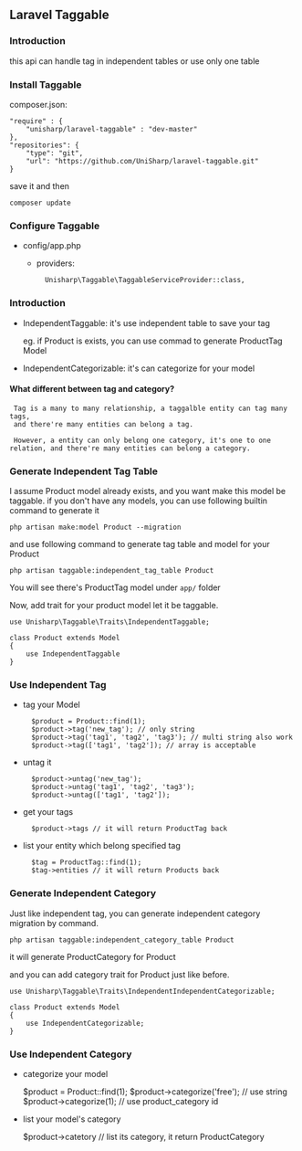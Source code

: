 ## Laravel Taggable

### Introduction

this api can handle tag in independent tables or use only one table 

### Install Taggable 

composer.json:

    "require" : {
        "unisharp/laravel-taggable" : "dev-master"
    }, 
    "repositories": {
        "type": "git",
        "url": "https://github.com/UniSharp/laravel-taggable.git"
    }

save it and then 

    composer update    
    
### Configure Taggable

* config/app.php

    * providers:
    
            Unisharp\Taggable\TaggableServiceProvider::class,


### Introduction

* IndependentTaggable: it's use independent table to save your tag 

    eg. if Product is exists, you can use commad to generate ProductTag Model
    
* IndependentCategorizable: it's can categorize for your model

#### What different between tag and category?

     Tag is a many to many relationship, a taggalble entity can tag many tags,
     and there're many entities can belong a tag.
     
     However, a entity can only belong one category, it's one to one relation, and there're many entities can belong a category.
     
### Generate Independent Tag Table

I assume Product model already exists, and you want make this model be taggable. if you don't have any models, you can use following builtin command to generate it

    php artisan make:model Product --migration
    
and use following command to generate tag table and model for your Product


    php artisan taggable:independent_tag_table Product
    
You will see there's ProductTag model under `app/` folder

Now, add trait for your product model let it be taggable.

    use Unisharp\Taggable\Traits\IndependentTaggable;

    class Product extends Model
    {
        use IndependentTaggable
    }
    

### Use Independent Tag


* tag your Model

        $product = Product::find(1);
        $product->tag('new_tag'); // only string
        $product->tag('tag1', 'tag2', 'tag3'); // multi string also work
        $product->tag(['tag1', 'tag2']); // array is acceptable
        
* untag it

        $product->untag('new_tag');
        $product->untag('tag1', 'tag2', 'tag3');
        $product->untag(['tag1', 'tag2']);

* get your tags

        $product->tags // it will return ProductTag back
        
* list your entity which belong specified tag

        $tag = ProductTag::find(1);
        $tag->entities // it will return Products back


### Generate Independent Category

Just like independent tag, you can generate independent category migration by command.

    php artisan taggable:independent_category_table Product

it will generate ProductCategory for Product

and you can add category trait for Product just like before.

    use Unisharp\Taggable\Traits\IndependentIndependentCategorizable;

    class Product extends Model
    {
        use IndependentCategorizable;
    }

### Use Independent Category

* categorize your model

     $product = Product::find(1);
     $product->categorize('free'); // use string
     $product->categorize(1); // use product_category id
     
* list your model's category

     $product->catetory // list its category, it return ProductCategory
     
